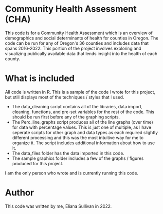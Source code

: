 # Community Health Assessment (CHA)
This code is for a Community Health Assessment which is an overview of demographics and social determinants of health for counties in Oregon. The code can be run for any of Oregon's 36 counties and includes data that spans 2016-2022. This portion of the project involves exploring and visualizing publically available data that lends insight into the health of each county.

# What is included
All code is written in R. This is a sample of the code I wrote for this project, but still displays most of the techniques / styles that I used. 
- The data_cleaning script contains all of the libraries, data import, cleaning, functions, and pre-set variables for the rest of the code. This should be run first before any of the graphing scripts.
- The Perc_line_graphs script produces all of the line graphs (over time) for data with percentage values. This is just one of multiple, as I have seperate scripts for other graph and data types as each required slightly different processing and this was the most intuitive way for me to organize it. The script includes additional information about how to use it.
- The data_files folder has the data imported in this code.
- The sample graphics folder includes a few of the graphs / figures produced for this project.

I am the only person who wrote and is currently running this code. 

# Author
This code was written by me, Eliana Sullivan in 2022.
